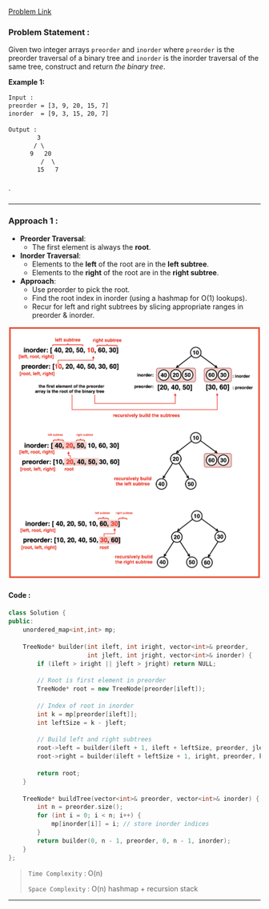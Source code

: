 [Problem Link](https://leetcode.com/problems/construct-binary-tree-from-preorder-and-inorder-traversal/description/)
### Problem Statement : 

Given two integer arrays `preorder` and `inorder` where `preorder` is the preorder traversal of a binary tree and `inorder` is the inorder traversal of the same tree, construct and return _the binary tree_.

**Example 1:**

```
Input : 
preorder = [3, 9, 20, 15, 7]  
inorder  = [9, 3, 15, 20, 7]  

Output :
        3
       / \
      9   20
         /  \
        15   7


```
`

---

###  Approach 1 :

- **Preorder Traversal**:
    - The first element is always the **root**.
- **Inorder Traversal**:
    - Elements to the **left** of the root are in the **left subtree**.
    - Elements to the **right** of the root are in the **right subtree**.    
- **Approach**:
    - Use preorder to pick the root.
    - Find the root index in inorder (using a hashmap for O(1) lookups).
    - Recur for left and right subtrees by slicing appropriate ranges in preorder & inorder.

![img](../Images/btfrompreandin.png)

#### Code :

```cpp
class Solution {
public:
    unordered_map<int,int> mp;

    TreeNode* builder(int ileft, int iright, vector<int>& preorder,
                      int jleft, int jright, vector<int>& inorder) {
        if (ileft > iright || jleft > jright) return NULL;

        // Root is first element in preorder
        TreeNode* root = new TreeNode(preorder[ileft]);

        // Index of root in inorder
        int k = mp[preorder[ileft]];
        int leftSize = k - jleft;

        // Build left and right subtrees
        root->left = builder(ileft + 1, ileft + leftSize, preorder, jleft, k - 1, inorder);
        root->right = builder(ileft + leftSize + 1, iright, preorder, k + 1, jright, inorder);

        return root;
    }

    TreeNode* buildTree(vector<int>& preorder, vector<int>& inorder) {
        int n = preorder.size();
        for (int i = 0; i < n; i++) {
            mp[inorder[i]] = i; // store inorder indices
        }
        return builder(0, n - 1, preorder, 0, n - 1, inorder);
    }
};

```


> `Time Complexity` : O(n) 
> 
> `Space Complexity` : O(n) hashmap + recursion stack

---

